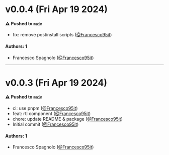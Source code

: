 # v0.0.4 (Fri Apr 19 2024)

#### ⚠️ Pushed to `main`

- fix: remove postinstall scripts ([@Francesco95it](https://github.com/Francesco95it))

#### Authors: 1

- Francesco Spagnolo ([@Francesco95it](https://github.com/Francesco95it))

---

# v0.0.3 (Fri Apr 19 2024)

#### ⚠️ Pushed to `main`

- ci: use pnpm ([@Francesco95it](https://github.com/Francesco95it))
- feat: rtl component ([@Francesco95it](https://github.com/Francesco95it))
- chore: update README & package ([@Francesco95it](https://github.com/Francesco95it))
- Initial commit ([@Francesco95it](https://github.com/Francesco95it))

#### Authors: 1

- Francesco Spagnolo ([@Francesco95it](https://github.com/Francesco95it))
